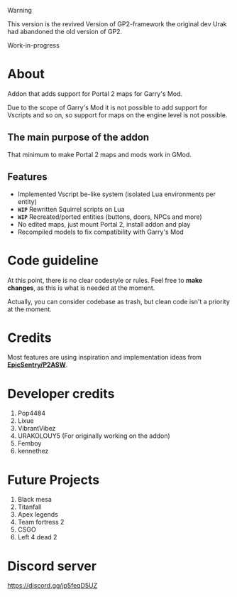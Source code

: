 > [!WARNING]  
> This version is the revived Version of GP2-framework the original dev Urak had abandoned the old version of GP2.
>
> Work-in-progress

# About

Addon that adds support for Portal 2 maps for Garry's Mod. 

Due to the scope of Garry's Mod it is not possible to add support for Vscripts and so on, so support for maps on the engine level is not possible.

## The main purpose of the addon
That minimum to make Portal 2 maps and mods work in GMod.

## Features

* Implemented Vscript be-like system (isolated Lua environments per entity)
* **`WIP`** Rewritten Squirrel scripts on Lua
* **`WIP`** Recreated/ported entities (buttons, doors, NPCs and more)
* No edited maps, just mount Portal 2, install addon and play
* Recompiled models to fix compatibility with Garry's Mod

# Code guideline
At this point, there is no clear codestyle or rules. Feel free to **make changes**, as this is what is needed at the moment. 

Actually, you can consider codebase as trash, but clean code isn't a priority at the moment.

# Credits
Most features are using inspiration and implementation ideas from  **[EpicSentry/P2ASW](https://github.com/EpicSentry/P2ASW)**.

# Developer credits
1. Pop4484
2. Lixue
3. VibrantVibez
4. URAKOLOUY5 (For originally working on the addon)
5. Femboy
6. kennethez

# Future Projects
1. Black mesa
2. Titanfall
3. Apex legends
4. Team fortress 2
5. CSGO
6. Left 4 dead 2

# Discord server
https://discord.gg/jp5feqD5UZ
